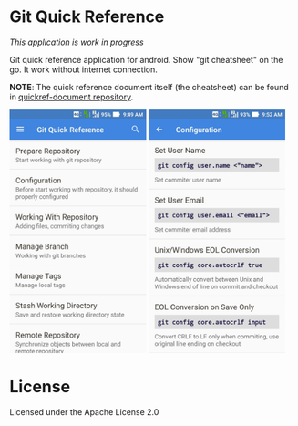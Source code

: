 # Git Quick Reference

*This application is work in progress*

Git quick reference application for android.
Show "git cheatsheet" on the go.
It work without internet connection.

**NOTE**: The quick reference document itself (the cheatsheet)
can be found in [quickref-document repository](https://github.com/easyintent/quickref-document).

<img alt="Main page" src="images/screenshot-1.jpg" width="240" />
<img alt="Reference page" src="images/screenshot-2.jpg" width="240" />

# License

Licensed under the Apache License 2.0
